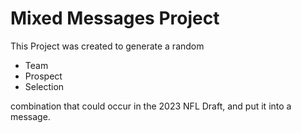 # Mixed Messages Project

This Project was created to generate a random
* Team
* Prospect
* Selection

combination that could occur in the 2023 NFL Draft, and put it into a message.